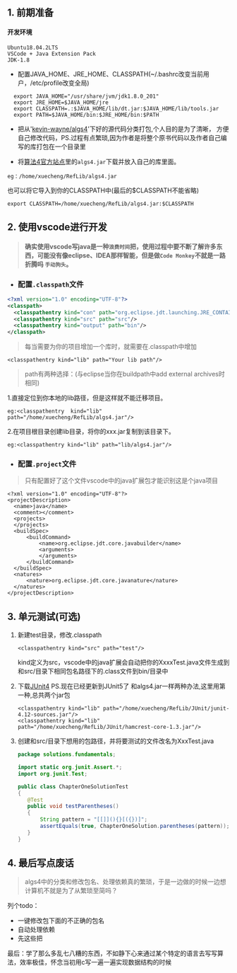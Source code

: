 ## 1. 前期准备

#### 开发环境  

```
Ubuntu18.04.2LTS
VSCode + Java Extension Pack
JDK-1.8
```

- 配置JAVA_HOME、JRE_HOME、CLASSPATH(~/.bashrc改变当前用户，/etc/profile改变全局)

```
  export JAVA_HOME="/usr/share/jvm/jdk1.8.0_201"
  export JRE_HOME=$JAVA_HOME/jre
  export CLASSPATH=.:$JAVA_HOME/lib/dt.jar:$JAVA_HOME/lib/tools.jar
  export PATH=$JAVA_HOME/bin:$JRE_HOME/bin:$PATH
```

- 把从'[kevin-wayne/algs4](https://github.com/kevin-wayne/algs4)'下好的源代码分类打包,个人目的是为了清晰， 方便自己修改代码，PS.过程有点繁琐,因为作者是将整个原书代码以及作者自己编写的库打包在一个目录里

- 将[算法4官方站点](https://algs4.cs.princeton.edu/code/)里的`algs4.jar`下载并放入自己的库里面。

```
eg：/home/xuecheng/RefLib/algs4.jar
```

也可以将它导入到你的CLASSPATH中(最后的$CLASSPATH不能省略)

```
export CLASSPATH=/home/xuecheng/RefLib/algs4.jar:$CLASSPATH
```

## 2. 使用vscode进行开发

> #### 确实使用vscode写java是一种`浪费时间`把，使用过程中要不断了解许多东西，可能没有像eclipse、IDEA那样智能，但是做`Code Monkey`不就是一路折腾吗 `手动狗头`。
- ###  配置`.classpath`文件

```xml
<?xml version="1.0" encoding="UTF-8"?>
<classpath>
  <classpathentry kind="con" path="org.eclipse.jdt.launching.JRE_CONTAINER/org.eclipse.jdt.internal.debug.ui.launcher.StandardVMType/JavaSE-1.8"/>
  <classpathentry kind="src" path="src"/>
  <classpathentry kind="output" path="bin"/>
</classpath>
```

> 每当需要为你的项目增加一个库时，就需要在.classpath中增加

```
<classpathentry kind="lib" path="Your lib path"/>
```

> path有两种选择：(与eclipse当你在buildpath中add external archives时相同)  

  1.直接定位到你本地的lib路径，但是这样就不能迁移项目。

  ```
  eg:<classpathentry  kind="lib" path="/home/xuecheng/RefLib/algs4.jar"/>
  ```

  2.在项目根目录创建lib目录，将你的xxx.jar复制到该目录下。

  ```
  eg:<classpathentry kind="lib" path="lib/algs4.jar"/>
  ```

- ### 配置`.project`文件  

> 只有配置好了这个文件vscode中的java扩展包才能识别这是个java项目

```
<?xml version="1.0" encoding="UTF-8"?>
<projectDescription>
  <name>java</name>
  <comment></comment>
  <projects>
  </projects>
  <buildSpec>
      <buildCommand>
          <name>org.eclipse.jdt.core.javabuilder</name>
          <arguments>
          </arguments>
      </buildCommand>
  </buildSpec>
  <natures>
      <nature>org.eclipse.jdt.core.javanature</nature>
  </natures>
</projectDescription>
```

## 3. 单元测试(可选)

1. 新建test目录，修改.classpath

    ```
    <classpathentry kind="src" path="test"/>
    ```

    kind定义为src，vscode中的java扩展会自动把你的XxxxTest.java文件生成到和src/目录下相同包名路径下的.class文件到bin/目录中
2. 下载[JUnit4](https://github.com/junit-team/junit4)
    PS.现在已经更新到JUnit5了
    和algs4.jar一样两种办法,这里用第一种,总共两个jar包

    ```
    <classpathentry kind="lib" path="/home/xuecheng/RefLib/JUnit/junit-4.12-sources.jar"/>
    <classpathentry kind="lib" path="/home/xuecheng/RefLib/JUnit/hamcrest-core-1.3.jar"/>
    ```

3. 创建和src/目录下想用的包路径，并将要测试的文件改名为XxxTest.java

    ```java
    package solutions.fundamentals;

    import static org.junit.Assert.*;
    import org.junit.Test;

    public class ChapterOneSolutionTest
    {
       @Test
       public void testParentheses()
       {
           String pattern = "[[]](){}[({})]";
           assertEquals(true, ChapterOneSolution.parentheses(pattern));
       }
    }
    ```

## 4. 最后写点废话
> algs4中的分类和修改包名、处理依赖真的繁琐，于是一边做的时候一边想计算机不就是为了从繁琐至简吗？

列个todo：
 - 一键修改包下面的不正确的包名
 - 自动处理依赖
 - 先这些把

最后：学了那么多乱七八糟的东西，不如静下心来通过某个特定的语言去写写算法，效率极佳，怀念当初用c写一遍一遍实现数据结构的时候
